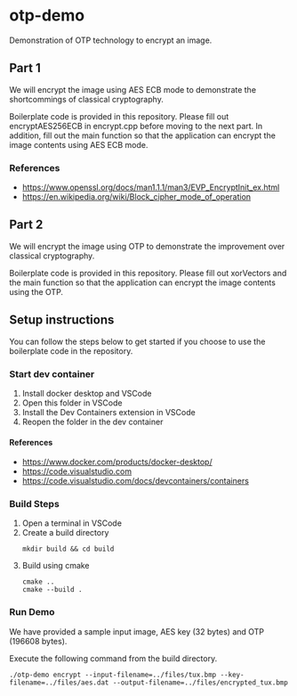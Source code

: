 # otp-demo
Demonstration of OTP technology to encrypt an image.

## Part 1
We will encrypt the image using AES ECB mode to demonstrate the shortcommings of classical cryptography.

Boilerplate code is provided in this repository. Please fill out encryptAES256ECB in encrypt.cpp before moving to the next part. In addition, fill out the main function so that the application can encrypt the image contents using AES ECB mode.

### References
- https://www.openssl.org/docs/man1.1.1/man3/EVP_EncryptInit_ex.html
- https://en.wikipedia.org/wiki/Block_cipher_mode_of_operation

## Part 2
We will encrypt the image using OTP to demonstrate the improvement over classical cryptography.

Boilerplate code is provided in this repository. Please fill out xorVectors and the main function so that the application can encrypt the image contents using the OTP.

## Setup instructions
You can follow the steps below to get started if you choose to use the boilerplate code in the repository.

### Start dev container
1. Install docker desktop and VSCode
2. Open this folder in VSCode
3. Install the Dev Containers extension in VSCode
4. Reopen the folder in the dev container

#### References
- https://www.docker.com/products/docker-desktop/
- https://code.visualstudio.com
- https://code.visualstudio.com/docs/devcontainers/containers

### Build Steps
1. Open a terminal in VSCode
2. Create a build directory
    ```
    mkdir build && cd build
    ```
3. Build using cmake
    ```
    cmake ..
    cmake --build .
    ```

### Run Demo
We have provided a sample input image, AES key (32 bytes) and OTP (196608 bytes).

Execute the following command from the build directory.
```
./otp-demo encrypt --input-filename=../files/tux.bmp --key-filename=../files/aes.dat --output-filename=../files/encrypted_tux.bmp
```
